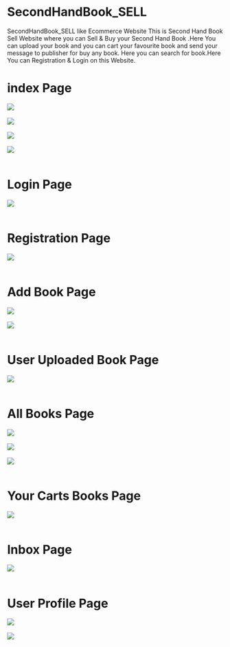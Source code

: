 # SecondHandBook_SELL

SecondHandBook_SELL like Ecommerce Website 
This is Second Hand Book Sell Website where you can  Sell & Buy your Second Hand Book .Here You can upload your book and you can cart your favourite book and send your message to publisher for buy any book. Here you can search for book.Here You can Registration & Login on this Website.


# index Page
<img src="pic/Screenshot (572).png" class="img-fluid"><br><br>
<img src="pic/Screenshot (573).png" class="img-fluid"><br><br>
<img src="pic/Screenshot (574).png" class="img-fluid"><br><br>
<img src="pic/Screenshot (575).png" class="img-fluid"><br><br>
# Login Page
<img src="pic/Screenshot (576).png" class="img-fluid"><br><br>
# Registration Page
<img src="pic/Screenshot (577).png" class="img-fluid"><br><br>
# Add Book Page
<img src="pic/Screenshot (578).png" class="img-fluid"><br><br>
<img src="pic/Screenshot (579).png" class="img-fluid"><br><br>
# User Uploaded Book Page
<img src="pic/Screenshot (580).png" class="img-fluid"><br><br>
 
# All Books Page
<img src="pic/Screenshot (581).png" class="img-fluid"><br><br>
<img src="pic/Screenshot (582).png" class="img-fluid"><br><br>
<img src="pic/Screenshot (583).png" class="img-fluid"><br><br>

# Your Carts Books Page
<img src="pic/Screenshot (584).png" class="img-fluid"><br><br>

# Inbox Page
<img src="pic/Screenshot (585).png" class="img-fluid"><br><br>

# User Profile Page
<img src="pic/Screenshot (586).png" class="img-fluid"><br><br>
<img src="pic/Screenshot (587).png" class="img-fluid"><br><br>
